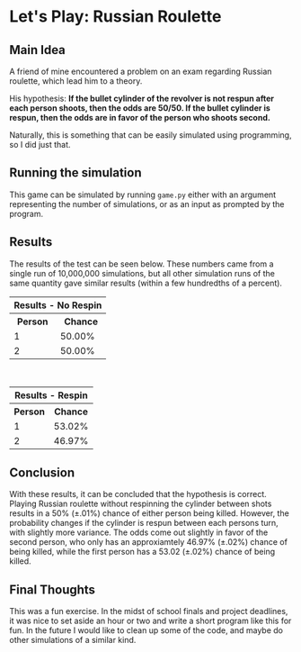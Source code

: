 # Let's Play: Russian Roulette

## Main Idea
A friend of mine encountered a problem on an exam regarding Russian roulette, which lead him to a theory.

His hypothesis: **If the bullet cylinder of the revolver is not respun after each person shoots, then the odds are 50/50. If the bullet cylinder is respun, then the odds are in favor of the person who shoots second.**

Naturally, this is something that can be easily simulated using programming, so I did just that.

## Running the simulation
This game can be simulated by running `game.py` either with an argument representing the number of simulations, or as an input as prompted by the program.

## Results
The results of the test can be seen below. These numbers came from a single run of 10,000,000 simulations, but all other simulation runs of the same quantity gave similar results (within a few hundredths of a percent).

<table>
    <tr>
        <th colspan="3">Results - No Respin</th>
    </tr>
    <tr>
        <th>Person</th>
        <th>Chance</th>
    </tr>
    <tr>
        <td>1</td>
        <td>50.00%</td>
    </tr>
    <tr>
        <td>2</td>
        <td>50.00%</td>
    </tr>
</table>

<br>

<table>
    <tr>
        <th colspan="3">Results - Respin</th>
    </tr>
    <tr>
        <th>Person</th>
        <th>Chance</th>
    </tr>
    <tr>
        <td>1</td>
        <td>53.02%</td>
    </tr>
    <tr>
        <td>2</td>
        <td>46.97%</td>
    </tr>
</table>

## Conclusion
With these results, it can be concluded that the hypothesis is correct. Playing Russian roulette without respinning the cylinder between shots results in a 50% (±.01%) chance of either person being killed. However, the probability changes if the cylinder is respun between each persons turn, with slightly more variance. The odds come out slightly in favor of the second person, who only has an approxiamtely 46.97% (±.02%) chance of being killed, while the first person has a 53.02 (±.02%) chance of being killed.

## Final Thoughts
This was a fun exercise. In the midst of school finals and project deadlines, it was nice to set aside an hour or two and write a short program like this for fun. In the future I would like to clean up some of the code, and maybe do other simulations of a similar kind.
